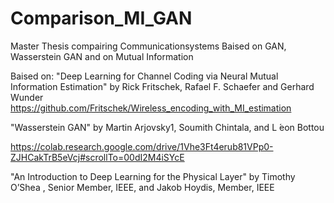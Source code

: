 # Comparison_MI_GAN
Master Thesis compairing Communicationsystems Baised on GAN, Wasserstein GAN and on Mutual Information

Baised on:
"Deep Learning for Channel Coding via Neural Mutual Information Estimation" by Rick Fritschek, Rafael F. Schaefer and Gerhard Wunder 
https://github.com/Fritschek/Wireless_encoding_with_MI_estimation

"Wasserstein GAN" by Martin Arjovsky1, Soumith Chintala, and L ́eon Bottou

https://colab.research.google.com/drive/1Vhe3Ft4erub81VPp0-ZJHCakTrB5eVcj#scrollTo=00dI2M4iSYcE

"An Introduction to Deep Learning for the Physical Layer" by Timothy O’Shea , Senior Member, IEEE, and Jakob Hoydis, Member, IEEE
